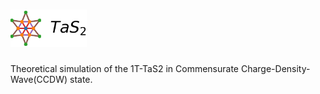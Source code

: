 # <img alt="TaS2" src="icons/TaS2Logo.svg" height="60">

Theoretical simulation of the 1T-TaS2 in Commensurate Charge-Density-Wave(CCDW) state.

